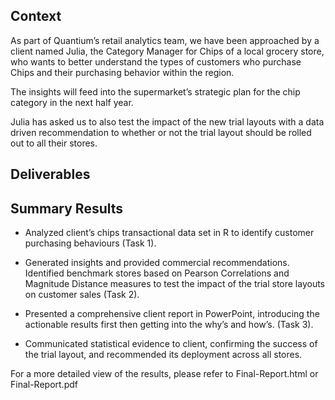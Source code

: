 ## Context
As part of Quantium’s retail analytics team, we have been approached by a client named Julia, the Category Manager for Chips of a local grocery store, who wants to better understand the types of customers who purchase Chips and their purchasing behavior within the region.

The insights will feed into the supermarket’s strategic plan for the chip category in the next half year.

Julia has asked us to also test the impact of the new trial layouts with a data driven recommendation to whether or not the trial layout should be rolled out to all their stores.


## Deliverables



## Summary Results
* Analyzed client’s chips transactional data set in R to identify customer purchasing behaviours (Task 1).

* Generated insights and provided commercial recommendations. Identified benchmark stores based on Pearson Correlations
and Magnitude Distance measures to test the impact of the trial store layouts on customer sales (Task 2).

* Presented a comprehensive client report in PowerPoint, introducing the actionable results first then getting into the why’s
and how’s. (Task 3).

* Communicated statistical evidence to client, confirming the success of the trial layout, and recommended its deployment
across all stores.

For a more detailed view of the results, please refer to Final-Report.html or Final-Report.pdf

